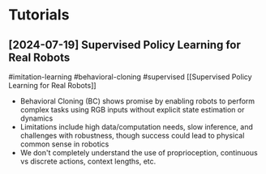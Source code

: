 # Tutorials

## [2024-07-19] Supervised Policy Learning for Real Robots

#imitation-learning
#behavioral-cloning
#supervised
[[Supervised Policy Learning for Real Robots]]
- Behavioral Cloning (BC) shows promise by enabling robots to perform complex tasks using RGB inputs without explicit state estimation or dynamics
- Limitations include high data/computation needs, slow inference, and challenges with robustness, though success could lead to physical common sense in robotics
- We don't completely understand the use of proprioception, continuous vs discrete actions, context lengths, etc.
